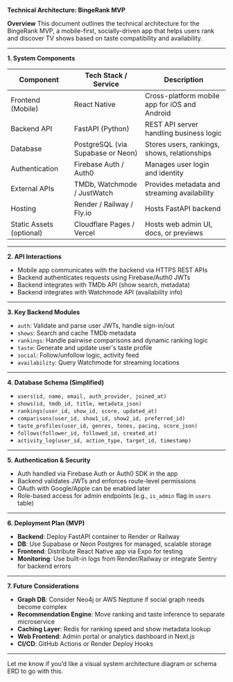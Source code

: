 **Technical Architecture: BingeRank MVP**

**Overview**
This document outlines the technical architecture for the BingeRank MVP, a mobile-first, socially-driven app that helps users rank and discover TV shows based on taste compatibility and availability.

---

**1. System Components**

| Component           | Tech Stack / Service                  | Description |
|---------------------|---------------------------------------|-------------|
| Frontend (Mobile)   | React Native                          | Cross-platform mobile app for iOS and Android |
| Backend API         | FastAPI (Python)                      | REST API server handling business logic |
| Database            | PostgreSQL (via Supabase or Neon)     | Stores users, rankings, shows, relationships |
| Authentication      | Firebase Auth / Auth0                 | Manages user login and identity |
| External APIs       | TMDb, Watchmode / JustWatch           | Provides metadata and streaming availability |
| Hosting             | Render / Railway / Fly.io             | Hosts FastAPI backend |
| Static Assets (optional) | Cloudflare Pages / Vercel       | Hosts web admin UI, docs, or previews |

---

**2. API Interactions**

- Mobile app communicates with the backend via HTTPS REST APIs
- Backend authenticates requests using Firebase/Auth0 JWTs
- Backend integrates with TMDb API (show search, metadata)
- Backend integrates with Watchmode API (availability info)

---

**3. Key Backend Modules**

- `auth`: Validate and parse user JWTs, handle sign-in/out
- `shows`: Search and cache TMDb metadata
- `rankings`: Handle pairwise comparisons and dynamic ranking logic
- `taste`: Generate and update user's taste profile
- `social`: Follow/unfollow logic, activity feed
- `availability`: Query Watchmode for streaming locations

---

**4. Database Schema (Simplified)**

- `users(id, name, email, auth_provider, joined_at)`
- `shows(id, tmdb_id, title, metadata_json)`
- `rankings(user_id, show_id, score, updated_at)`
- `comparisons(user_id, show1_id, show2_id, preferred_id)`
- `taste_profiles(user_id, genres, tones, pacing, score_json)`
- `follows(follower_id, followed_id, created_at)`
- `activity_log(user_id, action_type, target_id, timestamp)`

---

**5. Authentication & Security**

- Auth handled via Firebase Auth or Auth0 SDK in the app
- Backend validates JWTs and enforces route-level permissions
- OAuth with Google/Apple can be enabled later
- Role-based access for admin endpoints (e.g., `is_admin` flag in `users` table)

---

**6. Deployment Plan (MVP)**

- **Backend**: Deploy FastAPI container to Render or Railway
- **DB**: Use Supabase or Neon Postgres for managed, scalable storage
- **Frontend**: Distribute React Native app via Expo for testing
- **Monitoring**: Use built-in logs from Render/Railway or integrate Sentry for backend errors

---

**7. Future Considerations**

- **Graph DB**: Consider Neo4j or AWS Neptune if social graph needs become complex
- **Recommendation Engine**: Move ranking and taste inference to separate microservice
- **Caching Layer**: Redis for ranking speed and show metadata lookup
- **Web Frontend**: Admin portal or analytics dashboard in Next.js
- **CI/CD**: GitHub Actions or Render Deploy Hooks

---

Let me know if you’d like a visual system architecture diagram or schema ERD to go with this.

